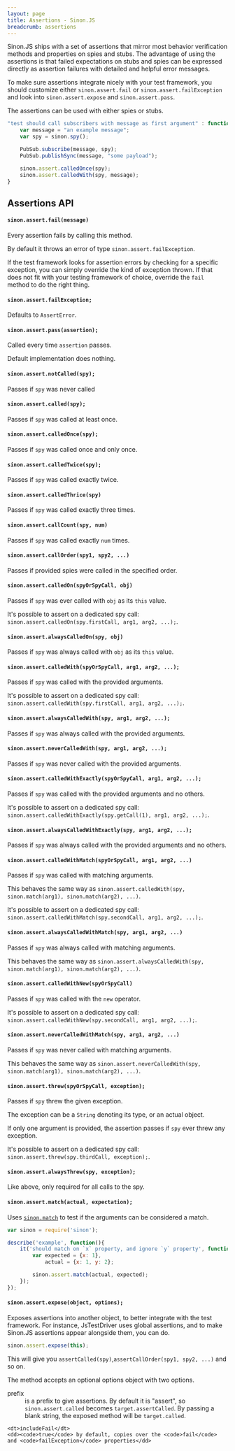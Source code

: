 ```yaml
---
layout: page
title: Assertions - Sinon.JS
breadcrumb: assertions
---
```


Sinon.JS ships with a set of assertions that mirror most behavior verification methods and properties on spies and stubs. The advantage of using the assertions is that failed expectations on stubs and spies can be expressed directly as assertion failures with detailed and helpful error messages.

To make sure assertions integrate nicely with your test framework, you should customize either `sinon.assert.fail` or `sinon.assert.failException` and look into `sinon.assert.expose` and `sinon.assert.pass`.

The assertions can be used with either spies or stubs.

```javascript
"test should call subscribers with message as first argument" : function () {
    var message = "an example message";
    var spy = sinon.spy();

    PubSub.subscribe(message, spy);
    PubSub.publishSync(message, "some payload");

    sinon.assert.calledOnce(spy);
    sinon.assert.calledWith(spy, message);
}
```

## Assertions API

#### `sinon.assert.fail(message)`

Every assertion fails by calling this method.

By default it throws an error of type `sinon.assert.failException`.

If the test framework looks for assertion errors by checking for a specific exception, you can simply override the kind of exception thrown. If that does not fit with your testing framework of choice, override the `fail` method to do the right thing.


#### `sinon.assert.failException;`

Defaults to `AssertError`.


#### `sinon.assert.pass(assertion);`

Called every time `assertion` passes.

Default implementation does nothing.


#### `sinon.assert.notCalled(spy);`

Passes if `spy` was never called

#### `sinon.assert.called(spy);`

Passes if `spy` was called at least once.


#### `sinon.assert.calledOnce(spy);`

Passes if `spy` was called once and only once.


#### `sinon.assert.calledTwice(spy);`

Passes if `spy` was called exactly twice.


#### `sinon.assert.calledThrice(spy)`

Passes if `spy` was called exactly three times.


#### `sinon.assert.callCount(spy, num)`
Passes if `spy` was called exactly `num` times.


#### `sinon.assert.callOrder(spy1, spy2, ...)`
Passes if provided spies were called in the specified order.


#### `sinon.assert.calledOn(spyOrSpyCall, obj)`

Passes if `spy` was ever called with `obj` as its `this` value.

It's possible to assert on a dedicated spy call: `sinon.assert.calledOn(spy.firstCall, arg1, arg2, ...);`.


#### `sinon.assert.alwaysCalledOn(spy, obj)`

Passes if `spy` was always called with `obj` as its `this` value.


#### `sinon.assert.calledWith(spyOrSpyCall, arg1, arg2, ...);`

Passes if `spy` was called with the provided arguments.

It's possible to assert on a dedicated spy call: `sinon.assert.calledWith(spy.firstCall, arg1, arg2, ...);`.


#### `sinon.assert.alwaysCalledWith(spy, arg1, arg2, ...);`

Passes if `spy` was always called with the provided arguments.


#### `sinon.assert.neverCalledWith(spy, arg1, arg2, ...);`

Passes if `spy` was never called with the provided arguments.


#### `sinon.assert.calledWithExactly(spyOrSpyCall, arg1, arg2, ...);`

Passes if `spy` was called with the provided arguments and no others.

It's possible to assert on a dedicated spy call: `sinon.assert.calledWithExactly(spy.getCall(1), arg1, arg2, ...);`.


#### `sinon.assert.alwaysCalledWithExactly(spy, arg1, arg2, ...);`

Passes if `spy` was always called with the provided arguments and no others.


#### `sinon.assert.calledWithMatch(spyOrSpyCall, arg1, arg2, ...)`

Passes if `spy` was called with matching arguments.

This behaves the same way as `sinon.assert.calledWith(spy, sinon.match(arg1), sinon.match(arg2), ...)`.

It's possible to assert on a dedicated spy call: `sinon.assert.calledWithMatch(spy.secondCall, arg1, arg2, ...);`.


#### `sinon.assert.alwaysCalledWithMatch(spy, arg1, arg2, ...)`

Passes if `spy` was always called with matching arguments.

This behaves the same way as `sinon.assert.alwaysCalledWith(spy, sinon.match(arg1), sinon.match(arg2), ...)`.


#### `sinon.assert.calledWithNew(spyOrSpyCall)`

Passes if `spy` was called with the `new` operator.

It's possible to assert on a dedicated spy call: `sinon.assert.calledWithNew(spy.secondCall, arg1, arg2, ...);`.


#### `sinon.assert.neverCalledWithMatch(spy, arg1, arg2, ...)`

Passes if `spy` was never called with matching arguments.

This behaves the same way as `sinon.assert.neverCalledWith(spy, sinon.match(arg1), sinon.match(arg2), ...)`.


#### `sinon.assert.threw(spyOrSpyCall, exception);`

Passes if `spy` threw the given exception.

The exception can be a `String` denoting its type, or an actual object.

If only one argument is provided, the assertion passes if `spy` ever threw any exception.

It's possible to assert on a dedicated spy call: `sinon.assert.threw(spy.thirdCall, exception);`.


#### `sinon.assert.alwaysThrew(spy, exception);`

Like above, only required for all calls to the spy.

#### `sinon.assert.match(actual, expectation);`

Uses [`sinon.match`](../matchers) to test if the arguments can be considered a match.

```javascript
var sinon = require('sinon');

describe('example', function(){
    it('should match on `x` property, and ignore `y` property', function() {
        var expected = {x: 1},
            actual = {x: 1, y: 2};

        sinon.assert.match(actual, expected);
    });
});
```

#### `sinon.assert.expose(object, options);`

Exposes assertions into another object, to better integrate with the test framework. For instance, JsTestDriver uses global assertions, and to make Sinon.JS assertions appear alongside them, you can do.

```javascript
sinon.assert.expose(this);
```

This will give you `assertCalled(spy)`,`assertCallOrder(spy1, spy2, ...)` and so on.

The method accepts an optional options object with two options.

<dl>
    <dt>prefix</dt>
    <dd>is a prefix to give assertions. By default it is "assert", so <code>sinon.assert.called</code> becomes <code>target.assertCalled</code>. By passing a blank string, the exposed method will be <code>target.called</code>.</dd>

    <dt>includeFail</dt>
    <dd><code>true</code> by default, copies over the <code>fail</code> and <code>failException</code> properties</dd>
</dl>
